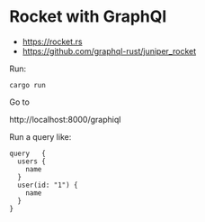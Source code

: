 # Rocket with GraphQl

- https://rocket.rs
- https://github.com/graphql-rust/juniper_rocket

Run:

`cargo run`

Go to

http://localhost:8000/graphiql

Run a query like:

```
query   {
  users {
    name
  }
  user(id: "1") {
    name    
  }
}
```
